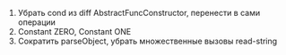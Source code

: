 1) Убрать cond из diff AbstractFuncConstructor, перенести в сами операции
2) Constant ZERO, Constant ONE
3) Сократить parseObject, убрать множественные вызовы read-string